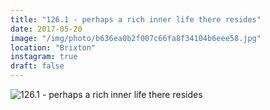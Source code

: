 ```yaml
---
title: "126.1 - perhaps a rich inner life there resides"
date: 2017-05-20
image: "/img/photo/b636ea0b2f007c66fa8f34104b6eee58.jpg"
location: "Brixton"
instagram: true
draft: false
---
```


![126.1 - perhaps a rich inner life there resides](/img/photo/b636ea0b2f007c66fa8f34104b6eee58.jpg)
